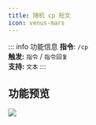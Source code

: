 ```yaml
---
title: 随机 cp 短文
icon: venus-mars
---
```


::: info 功能信息
**指令**: `/cp`  
**触发:** `指令` / `指令回复`   
**支持:** `文本`
<Badge text="指令映射✅"/> <Badge text="REPL模式✅"/>
:::

## 功能预览

![](https://img.155155155.xyz/i/2024/03/660913c1163c9.webp)
